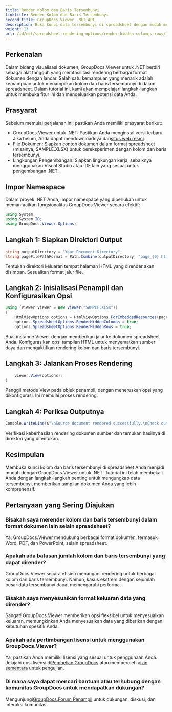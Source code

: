 ```yaml
---
title: Render Kolom dan Baris Tersembunyi
linktitle: Render Kolom dan Baris Tersembunyi
second_title: GroupDocs.Viewer .NET API
description: Buka kunci data tersembunyi di spreadsheet dengan mudah menggunakan GroupDocs.Viewer untuk .NET. Ikuti panduan langkah demi langkah kami untuk menampilkan kolom dan baris yang tersembunyi.
weight: 13
url: /id/net/spreadsheet-rendering-options/render-hidden-columns-rows/
---
```

## Perkenalan
Dalam bidang visualisasi dokumen, GroupDocs.Viewer untuk .NET berdiri sebagai alat tangguh yang memfasilitasi rendering berbagai format dokumen dengan lancar. Salah satu kemampuan yang menarik adalah kemampuan untuk menampilkan kolom dan baris tersembunyi di dalam spreadsheet. Dalam tutorial ini, kami akan mempelajari langkah-langkah untuk membuka fitur ini dan mengeluarkan potensi data Anda.
## Prasyarat
Sebelum memulai perjalanan ini, pastikan Anda memiliki prasyarat berikut:
- GroupDocs.Viewer untuk .NET: Pastikan Anda menginstal versi terbaru. Jika belum, Anda dapat mendownloadnya dari[situs web resmi](https://releases.groupdocs.com/viewer/net/).
- File Dokumen: Siapkan contoh dokumen dalam format spreadsheet (misalnya, SAMPLE.XLSX) untuk bereksperimen dengan kolom dan baris tersembunyi.
- Lingkungan Pengembangan: Siapkan lingkungan kerja, sebaiknya menggunakan Visual Studio atau IDE lain yang sesuai untuk pengembangan .NET.
## Impor Namespace
Dalam proyek .NET Anda, impor namespace yang diperlukan untuk memanfaatkan fungsionalitas GroupDocs.Viewer secara efektif:
```csharp
using System;
using System.IO;
using GroupDocs.Viewer.Options;
```
## Langkah 1: Siapkan Direktori Output
```csharp
string outputDirectory = "Your Document Directory";
string pageFilePathFormat = Path.Combine(outputDirectory, "page_{0}.html");
```
Tentukan direktori keluaran tempat halaman HTML yang dirender akan disimpan. Sesuaikan format jalur file.
## Langkah 2: Inisialisasi Penampil dan Konfigurasikan Opsi
```csharp
using (Viewer viewer = new Viewer("SAMPLE.XLSX"))
{
    HtmlViewOptions options = HtmlViewOptions.ForEmbeddedResources(pageFilePathFormat);
    options.SpreadsheetOptions.RenderHiddenColumns = true;
    options.SpreadsheetOptions.RenderHiddenRows = true;
```
Buat instance Viewer dengan memberikan jalur ke dokumen spreadsheet Anda. Konfigurasikan opsi tampilan HTML untuk menyematkan sumber daya dan mengaktifkan rendering kolom dan baris tersembunyi.
## Langkah 3: Jalankan Proses Rendering
```csharp
    viewer.View(options);
}
```
Panggil metode View pada objek penampil, dengan meneruskan opsi yang dikonfigurasi. Ini memulai proses rendering.
## Langkah 4: Periksa Outputnya
```csharp
Console.WriteLine($"\nSource document rendered successfully.\nCheck output in {outputDirectory}.");
```
Verifikasi keberhasilan rendering dokumen sumber dan temukan hasilnya di direktori yang ditentukan.
## Kesimpulan
Membuka kunci kolom dan baris tersembunyi di spreadsheet Anda menjadi mudah dengan GroupDocs.Viewer untuk .NET. Tutorial ini telah membekali Anda dengan langkah-langkah penting untuk mengungkap data tersembunyi, memberikan tampilan dokumen Anda yang lebih komprehensif.
## Pertanyaan yang Sering Diajukan
### Bisakah saya merender kolom dan baris tersembunyi dalam format dokumen lain selain spreadsheet?
Ya, GroupDocs.Viewer mendukung berbagai format dokumen, termasuk Word, PDF, dan PowerPoint, selain spreadsheet.
### Apakah ada batasan jumlah kolom dan baris tersembunyi yang dapat dirender?
GroupDocs.Viewer secara efisien menangani rendering untuk berbagai kolom dan baris tersembunyi. Namun, kasus ekstrem dengan sejumlah besar data tersembunyi dapat memengaruhi performa.
### Bisakah saya menyesuaikan format keluaran data yang dirender?
Sangat! GroupDocs.Viewer memberikan opsi fleksibel untuk menyesuaikan keluaran, memungkinkan Anda menyesuaikan data yang diberikan dengan kebutuhan spesifik Anda.
### Apakah ada pertimbangan lisensi untuk menggunakan GroupDocs.Viewer?
 Ya, pastikan Anda memiliki lisensi yang sesuai untuk penggunaan Anda. Jelajahi opsi lisensi di[Pembelian GroupDocs](https://purchase.groupdocs.com/buy) atau memperoleh a[izin sementara](https://purchase.groupdocs.com/temporary-license/) untuk pengujian.
### Di mana saya dapat mencari bantuan atau terhubung dengan komunitas GroupDocs untuk mendapatkan dukungan?
 Mengunjungi[GroupDocs.Forum Penampil](https://forum.groupdocs.com/c/viewer/9) untuk dukungan, diskusi, dan interaksi komunitas.